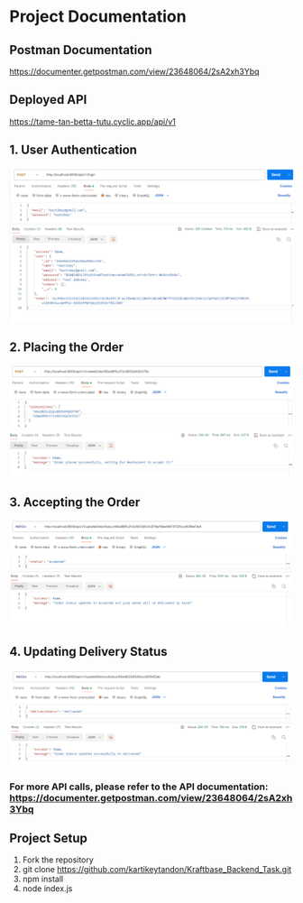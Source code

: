 # Project Documentation

## Postman Documentation
https://documenter.getpostman.com/view/23648064/2sA2xh3Ybq

## Deployed API
https://tame-tan-betta-tutu.cyclic.app/api/v1

## 1. User Authentication
<img src='./postman screenshots/Login.png'>

## 2. Placing the Order
<img src='./postman screenshots/PlaceOrder.png'>

## 3. Accepting the Order
<img src='./postman screenshots/AcceptOrder.png'>

## 4. Updating Delivery Status
<img src='./postman screenshots/OrderStatus.png'>


### For more API calls, please refer to the API documentation: https://documenter.getpostman.com/view/23648064/2sA2xh3Ybq


## Project Setup

1. Fork the repository
2. git clone https://github.com/kartikeytandon/Kraftbase_Backend_Task.git
3. npm install
4. node index.js